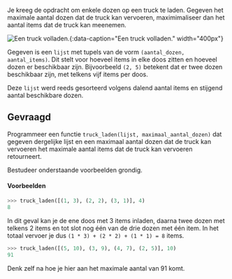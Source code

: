 Je kreeg de opdracht om enkele dozen op een truck te laden. Gegeven het maximale aantal dozen dat de truck kan vervoeren, maximimaliseer dan het aantal items dat de truck kan meenemen.

![Een truck volladen.](media/truck.gif "Een truck volladen."){:data-caption="Een truck volladen." width="400px"}

Gegeven is een `lijst` met tupels van de vorm `(aantal_dozen, aantal_items)`. Dit stelt voor hoeveel items in elke doos zitten en hoeveel dozen er beschikbaar zijn. Bijvoorbeeld `(2, 5)` betekent dat er twee dozen beschikbaar zijn, met telkens vijf items per doos.

Deze `lijst` werd reeds gesorteerd volgens dalend aantal items en stijgend aantal beschikbare dozen.

## Gevraagd

Programmeer een functie `truck_laden(lijst, maximaal_aantal_dozen)` dat gegeven dergelijke lijst en een maximaal aantal dozen dat de truck kan vervoeren het maximale aantal items dat de truck kan vervoeren retourneert.

Bestudeer onderstaande voorbeelden grondig.

#### Voorbeelden

```python
>>> truck_laden([(1, 3), (2, 2), (3, 1)], 4)
8
```

In dit geval kan je de ene doos met 3 items inladen, daarna twee dozen met telkens 2 items en tot slot nog één van de drie dozen met één item. In het totaal vervoer je dus `(1 * 3) + (2 * 2) + (1 * 1) = 8` items.

```python
>>> truck_laden([(5, 10), (3, 9), (4, 7), (2, 5)], 10)
91
```

Denk zelf na hoe je hier aan het maximale aantal van 91 komt.